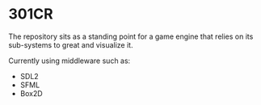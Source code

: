# 301CR

The repository sits as a standing point for a game engine that relies on its sub-systems to great and visualize it.

Currently using middleware such as:

- SDL2
- SFML
- Box2D
